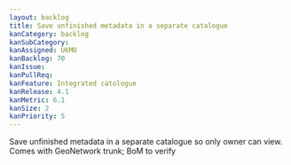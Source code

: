 ```yaml
---
layout: backlog
title: Save unfinished metadata in a separate catalogue
kanCategory: backlog
kanSubCategory:
kanAssigned: UKMO
kanBacklog: 70
kanIssue:
kanPullReq:
kanFeature: Integrated catologue
kanRelease: 4.1
kanMetric: 6.1
kanSize: 2
kanPriority: 5
---
```

Save unfinished metadata in a separate catalogue so only owner can view. Comes with GeoNetwork trunk; BoM to verify
